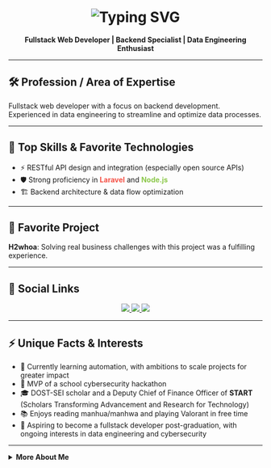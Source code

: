 <!-- Profile README for Al-Abass Ibrahim -->

<h1 align="center">
  <img src="https://readme-typing-svg.demolab.com?font=Fira+Code&weight=700&size=28&pause=1000&color=F55247&center=true&vCenter=true&repeat=true&width=700&lines=Hi+%F0%9F%91%8B%2C+I'm+Al-Abass+Ibrahim;Fullstack+Web+Developer;Backend+%F0%9F%9A%80+%7C+Data+Engineering+Enthusiast;Automation+Explorer+%F0%9F%9A%80" alt="Typing SVG" />
</h1>

<p align="center">
  <b>Fullstack Web Developer | Backend Specialist | Data Engineering Enthusiast</b>
</p>

---

## 🛠️ Profession / Area of Expertise

Fullstack web developer with a focus on backend development. Experienced in data engineering to streamline and optimize data processes.

---

## 🚀 Top Skills & Favorite Technologies

- ⚡ RESTful API design and integration (especially open source APIs)
- 🛡️ Strong proficiency in <span style="color:#f55247"><b>Laravel</b></span> and <span style="color:#8cc84b"><b>Node.js</b></span>
- 🏗️ Backend architecture & data flow optimization

---

## 🌟 Favorite Project

**H2whoa**: Solving real business challenges with this project was a fulfilling experience.

---

## 🔗 Social Links

<p align="center">
  <a href="https://www.linkedin.com/in/al-abass-ibrahim-a0865227a/" target="_blank">
    <img src="https://img.shields.io/badge/LinkedIn-0A66C2?style=for-the-badge&logo=linkedin&logoColor=white"/>
  </a>
  <a href="https://www.facebook.com/abass.ibrahim.0713" target="_blank">
    <img src="https://img.shields.io/badge/Facebook-1877F2?style=for-the-badge&logo=facebook&logoColor=white"/>
  </a>
  <a href="https://x.com/Al_abass13" target="_blank">
    <img src="https://img.shields.io/badge/X-000000?style=for-the-badge&logo=X&logoColor=white"/>
  </a>
</p>

---

## ⚡ Unique Facts & Interests

- 🤖 Currently learning automation, with ambitions to scale projects for greater impact
- 🥇 MVP of a school cybersecurity hackathon
- 🎓 DOST-SEI scholar and a Deputy Chief of Finance Officer of <b>START</b> (Scholars Transforming Advancement and Research for Technology)
- 📚 Enjoys reading manhua/manhwa and playing Valorant in free time
- 🎯 Aspiring to become a fullstack developer post-graduation, with ongoing interests in data engineering and cybersecurity

---

<details>
<summary><b>More About Me</b></summary>

- 🌱 I’m currently learning: Automation, Cybersecurity, and advanced Data Engineering
- 👯 I’m looking to collaborate on: Real-world backend projects, open-source APIs, and data pipelines
- 💬 Ask me about: Laravel, Node.js, REST APIs, Back-End Best Practices
- 📫 How to reach me: [LinkedIn](https://www.linkedin.com/in/al-abass-ibrahim-a0865227a/)
- 😄 Pronouns: He/Him
- ⚡ Fun fact: I love discovering new manhwas and always up for a Valorant match!
</details>
